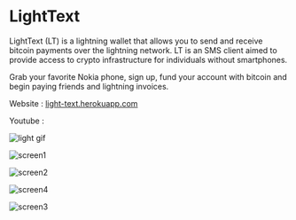 # LightText

LightText (LT) is a lightning wallet that allows you to send and receive bitcoin payments over the lightning network. LT is an SMS client aimed to provide access to crypto infrastructure for individuals without smartphones.

Grab your favorite Nokia phone, sign up, fund your account with bitcoin and begin paying friends and lightning invoices.

Website : [light-text.herokuapp.com](http://www.light-text.herokuapp.com)

Youtube :

![light gif](https://github.com/light-text/lightText/blob/master/public/images/lightText.gif 'Logo title text')

![screen1](/Users/Sihem/projects/lightText/public/images/screen.png)

![screen2](/Users/Sihem/projects/lightText/public/images/screen2.png)

![screen4](/Users/Sihem/projects/lightText/public/images/screen4.png)

![screen3](/Users/Sihem/projects/lightText/public/images/screen3.png)
